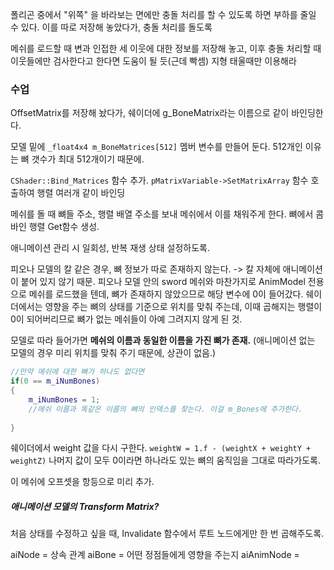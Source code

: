 폴리곤 중에서 "위쪽" 을 바라보는 면에만 충돌 처리를 할 수 있도록 하면 부하를 줄일 수 있다.
이를 따로 저장해 놓았다가, 충돌 처리를 돌도록

메쉬를 로드할 때 변과 인접한 세 이웃에 대한 정보를 저장해 놓고, 이후 충돌 처리할 때 이웃들에만 검사한다고 한다면 도움이 될 듯(근데 빡셈)
지형 태울때만 이용해라

### 수업
OffsetMatrix를 저장해 놨다가, 쉐이더에 g_BoneMatrix라는 이름으로 같이 바인딩한다.

모델 밑에
`_float4x4 m_BoneMatrices[512]`
멤버 변수를 만들어 둔다. 512개인 이유는 뼈 갯수가 최대 512개이기 때문에.

`CShader::Bind_Matrices` 함수 추가.
`pMatrixVariable->SetMatrixArray` 함수 호출하여 행렬 여러개 같이 바인딩

메쉬를 돌 때 뼈들 주소, 행렬 배열 주소를 보내 메쉬에서 이를 채워주게 한다.
뼈에서 콤바인 행렬 Get함수 생성.

애니메이션 관리 시 일회성, 반복 재생 상태 설정하도록.

피오나 모델의 칼 같은 경우, 뼈 정보가 따로 존재하지 않는다. -> 칼 자체에 애니메이션이 붙어 있지 않기 때문.
피오나 모델 안의 sword 메쉬와 마찬가지로 AnimModel 전용으로 메쉬를 로드했을 텐데, 뼈가 존재하지 않았으므로 해당 변수에 0이 들어갔다.
쉐이더에서는 영향을 주는 뼈의 상태를 기준으로 위치를 맞춰 주는데, 이때 곱해지는 행렬이 0이 되어버리므로 뼈가 없는 메쉬들이 아예 그려지지 않게 된 것.

모델로 따라 들어가면 **메쉬의 이름과 동일한 이름을 가진 뼈가 존재.**
(애니메이션 없는 모델의 경우 미리 위치를 맞춰 주기 때문에, 상관이 없음.)

``` cpp
//만약 메쉬에 대한 뼈가 하나도 없다면
if(0 == m_iNumBones)
{
	m_iNumBones = 1;
	//메쉬 이름과 똑같은 이름의 뼈의 인덱스를 찾는다. 이걸 m_Bones에 추가한다.
	
}
```

쉐이더에서 weight 값을 다시 구한다.
`weightW = 1.f - (weightX + weightY + weightZ)`
나머지 값이 모두 0이라면 하나라도 있는 뼈의 움직임을 그대로 따라가도록.

이 메쉬에 오프셋을 항등으로 미리 추가.
##### 애니메이션 모델의 Transform Matrix? 
처음 상태를 수정하고 싶을 때, Invalidate 함수에서  루트 노드에게만 한 번 곱해주도록.

aiNode = 상속 관계
aiBone = 어떤 정점들에게 영향을 주는지
aiAnimNode = 